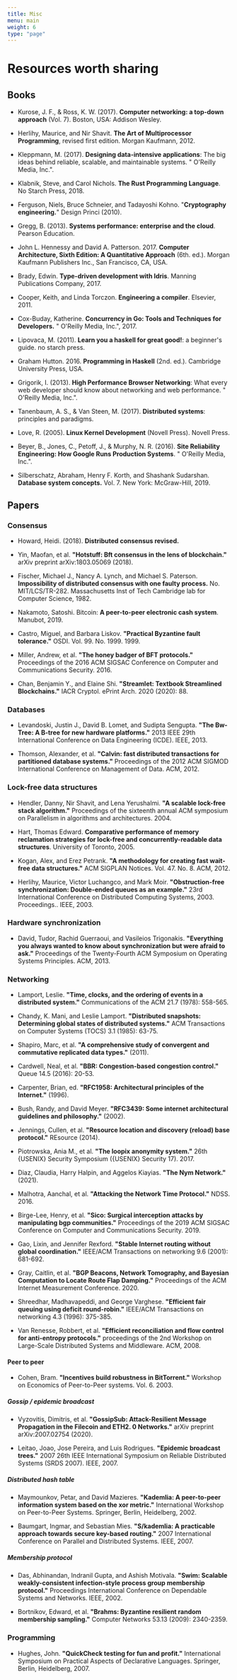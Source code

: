 ```yaml
---
title: Misc
menu: main
weight: 6
type: "page"
---
```


# Resources worth sharing

## Books

- Kurose, J. F., & Ross, K. W. (2017). **Computer networking: a top-down
  approach** (Vol. 7). Boston, USA: Addison Wesley.

- Herlihy, Maurice, and Nir Shavit. **The Art of Multiprocessor Programming**,
  revised first edition. Morgan Kaufmann, 2012.

- Kleppmann, M. (2017). **Designing data-intensive applications**: The big ideas
  behind reliable, scalable, and maintainable systems. " O'Reilly Media, Inc.".

- Klabnik, Steve, and Carol Nichols. **The Rust Programming Language**. No
  Starch Press, 2018.

- Ferguson, Niels, Bruce Schneier, and Tadayoshi Kohno. "**Cryptography
  engineering.**" Design Princi (2010).

- Gregg, B. (2013). **Systems performance: enterprise and the cloud**. Pearson
  Education.

- John L. Hennessy and David A. Patterson. 2017. **Computer Architecture, Sixth
  Edition: A Quantitative Approach** (6th. ed.). Morgan Kaufmann Publishers
  Inc., San Francisco, CA, USA.

- Brady, Edwin. **Type-driven development with Idris**. Manning Publications
  Company, 2017.

- Cooper, Keith, and Linda Torczon. **Engineering a compiler**. Elsevier, 2011.

- Cox-Buday, Katherine. **Concurrency in Go: Tools and Techniques for
  Developers.** " O'Reilly Media, Inc.", 2017.

- Lipovaca, M. (2011). **Learn you a haskell for great good!**: a beginner's
  guide. no starch press.

- Graham Hutton. 2016. **Programming in Haskell** (2nd. ed.). Cambridge
  University Press, USA.

- Grigorik, I. (2013). **High Performance Browser Networking**: What every web
  developer should know about networking and web performance. " O'Reilly Media,
  Inc.".

- Tanenbaum, A. S., & Van Steen, M. (2017). **Distributed systems**: principles and
  paradigms.

- Love, R. (2005). **Linux Kernel Development** (Novell Press). Novell Press.

- Beyer, B., Jones, C., Petoff, J., & Murphy, N. R. (2016). **Site Reliability
  Engineering: How Google Runs Production Systems**. " O'Reilly Media, Inc.".

- Silberschatz, Abraham, Henry F. Korth, and Shashank Sudarshan. **Database
  system concepts.** Vol. 7. New York: McGraw-Hill, 2019.


## Papers

### Consensus

- Howard, Heidi. (2018). **Distributed consensus revised.**

- Yin, Maofan, et al. **"Hotstuff: Bft consensus in the lens of blockchain."**
  arXiv preprint arXiv:1803.05069 (2018).

- Fischer, Michael J., Nancy A. Lynch, and Michael S. Paterson. **Impossibility
  of distributed consensus with one faulty process.** No. MIT/LCS/TR-282.
  Massachusetts Inst of Tech Cambridge lab for Computer Science, 1982.

- Nakamoto, Satoshi. Bitcoin: **A peer-to-peer electronic cash system**.
  Manubot, 2019.

- Castro, Miguel, and Barbara Liskov. **"Practical Byzantine fault tolerance."**
  OSDI. Vol. 99. No. 1999. 1999.

- Miller, Andrew, et al. **"The honey badger of BFT protocols."** Proceedings of
  the 2016 ACM SIGSAC Conference on Computer and Communications Security. 2016.

- Chan, Benjamin Y., and Elaine Shi. **"Streamlet: Textbook Streamlined
  Blockchains."** IACR Cryptol. ePrint Arch. 2020 (2020): 88.


### Databases

- Levandoski, Justin J., David B. Lomet, and Sudipta Sengupta. **"The Bw-Tree: A
  B-tree for new hardware platforms."** 2013 IEEE 29th International Conference
  on Data Engineering (ICDE). IEEE, 2013.

- Thomson, Alexander, et al. **"Calvin: fast distributed transactions for
  partitioned database systems."** Proceedings of the 2012 ACM SIGMOD
  International Conference on Management of Data. ACM, 2012.


### Lock-free data structures

- Hendler, Danny, Nir Shavit, and Lena Yerushalmi. **"A scalable lock-free stack
  algorithm."** Proceedings of the sixteenth annual ACM symposium on Parallelism
  in algorithms and architectures. 2004.

- Hart, Thomas Edward. **Comparative performance of memory reclamation strategies
  for lock-free and concurrently-readable data structures**. University of
  Toronto, 2005.

- Kogan, Alex, and Erez Petrank. **"A methodology for creating fast wait-free
  data structures."** ACM SIGPLAN Notices. Vol. 47. No. 8. ACM, 2012.

- Herlihy, Maurice, Victor Luchangco, and Mark Moir. **"Obstruction-free
  synchronization: Double-ended queues as an example."** 23rd International
  Conference on Distributed Computing Systems, 2003. Proceedings.. IEEE, 2003.


### Hardware synchronization

- David, Tudor, Rachid Guerraoui, and Vasileios Trigonakis. **"Everything you
  always wanted to know about synchronization but were afraid to ask."**
  Proceedings of the Twenty-Fourth ACM Symposium on Operating Systems
  Principles. ACM, 2013.


### Networking

- Lamport, Leslie. **"Time, clocks, and the ordering of events in a distributed
  system."** Communications of the ACM 21.7 (1978): 558-565.

- Chandy, K. Mani, and Leslie Lamport. **"Distributed snapshots: Determining
  global states of distributed systems."** ACM Transactions on Computer Systems
  (TOCS) 3.1 (1985): 63-75.

- Shapiro, Marc, et al. **"A comprehensive study of convergent and commutative
  replicated data types."** (2011).

- Cardwell, Neal, et al. **"BBR: Congestion-based congestion control."** Queue
  14.5 (2016): 20-53.

- Carpenter, Brian, ed. **"RFC1958: Architectural principles of the Internet."**
  (1996).

- Bush, Randy, and David Meyer. **"RFC3439: Some internet architectural
  guidelines and philosophy."** (2002).

- Jennings, Cullen, et al. **"Resource location and discovery (reload) base
  protocol."** REsource (2014).

- Piotrowska, Ania M., et al. **"The loopix anonymity system."** 26th {USENIX}
  Security Symposium ({USENIX} Security 17). 2017.

- Diaz, Claudia, Harry Halpin, and Aggelos Kiayias. **"The Nym Network."**
  (2021).

- Malhotra, Aanchal, et al. **"Attacking the Network Time Protocol."** NDSS.
  2016.

- Birge-Lee, Henry, et al. **"Sico: Surgical interception attacks by
  manipulating bgp communities."** Proceedings of the 2019 ACM SIGSAC Conference
  on Computer and Communications Security. 2019.

- Gao, Lixin, and Jennifer Rexford. **"Stable Internet routing without global
  coordination."** IEEE/ACM Transactions on networking 9.6 (2001): 681-692.

- Gray, Caitlin, et al. **"BGP Beacons, Network Tomography, and Bayesian
  Computation to Locate Route Flap Damping."** Proceedings of the ACM Internet
  Measurement Conference. 2020.

- Shreedhar, Madhavapeddi, and George Varghese. **"Efficient fair queuing using
  deficit round-robin."** IEEE/ACM Transactions on networking 4.3 (1996):
  375-385.

- Van Renesse, Robbert, et al. **"Efficient reconciliation and flow control for
  anti-entropy protocols."** proceedings of the 2nd Workshop on Large-Scale
  Distributed Systems and Middleware. ACM, 2008.


#### Peer to peer

- Cohen, Bram. **"Incentives build robustness in BitTorrent."** Workshop on
  Economics of Peer-to-Peer systems. Vol. 6. 2003.

##### Gossip / epidemic broadcast

- Vyzovitis, Dimitris, et al. **"GossipSub: Attack-Resilient Message Propagation
  in the Filecoin and ETH2. 0 Networks."** arXiv preprint arXiv:2007.02754
  (2020).

- Leitao, Joao, Jose Pereira, and Luis Rodrigues. **"Epidemic broadcast
  trees."** 2007 26th IEEE International Symposium on Reliable Distributed
  Systems (SRDS 2007). IEEE, 2007.


##### Distributed hash table

- Maymounkov, Petar, and David Mazieres. **"Kademlia: A peer-to-peer information
  system based on the xor metric."** International Workshop on Peer-to-Peer
  Systems. Springer, Berlin, Heidelberg, 2002.

- Baumgart, Ingmar, and Sebastian Mies. **"S/kademlia: A practicable approach
  towards secure key-based routing."** 2007 International Conference on Parallel
  and Distributed Systems. IEEE, 2007.


##### Membership protocol

- Das, Abhinandan, Indranil Gupta, and Ashish Motivala. **"Swim: Scalable
  weakly-consistent infection-style process group membership protocol."**
  Proceedings International Conference on Dependable Systems and Networks. IEEE,
  2002.

- Bortnikov, Edward, et al. **"Brahms: Byzantine resilient random membership
  sampling."** Computer Networks 53.13 (2009): 2340-2359.


### Programming

- Hughes, John. **"QuickCheck testing for fun and profit."** International
  Symposium on Practical Aspects of Declarative Languages. Springer, Berlin,
  Heidelberg, 2007.
